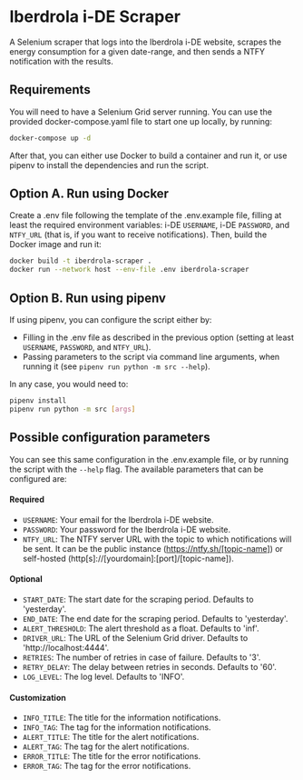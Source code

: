 # Iberdrola i-DE Scraper

A Selenium scraper that logs into the Iberdrola i-DE website, scrapes the energy consumption for a given date-range,
and then sends a NTFY notification with the results.

## Requirements

You will need to have a Selenium Grid server running.
You can use the provided docker-compose.yaml file to start one up locally, by running:

```bash
docker-compose up -d
```

After that, you can either use Docker to build a container and run it,
or use pipenv to install the dependencies and run the script.

## Option A. Run using Docker

Create a .env file following the template of the .env.example file, filling at least the required environment
variables: i-DE `USERNAME`, i-DE `PASSWORD`, and `NTFY_URL` (that is, if you want to receive notifications).
Then, build the Docker image and run it:

```bash
docker build -t iberdrola-scraper .
docker run --network host --env-file .env iberdrola-scraper
```

## Option B. Run using pipenv

If using pipenv, you can configure the script either by:
- Filling in the .env file as described in the previous option (setting at least `USERNAME`, `PASSWORD`, and `NTFY_URL`).
- Passing parameters to the script via command line arguments, when running it (see `pipenv run python -m src --help`).

In any case, you would need to:

```bash
pipenv install
pipenv run python -m src [args]
```

## Possible configuration parameters

You can see this same configuration in the .env.example file, or by running the script with the `--help` flag.
The available parameters that can be configured are:

#### Required

- `USERNAME`: Your email for the Iberdrola i-DE website.
- `PASSWORD`: Your password for the Iberdrola i-DE website.
- `NTFY_URL`: The NTFY server URL with the topic to which notifications will be sent. It can be the public instance (https://ntfy.sh/[topic-name]) or self-hosted (http[s]://[yourdomain]:[port]/[topic-name]).

#### Optional

- `START_DATE`: The start date for the scraping period. Defaults to 'yesterday'.
- `END_DATE`: The end date for the scraping period. Defaults to 'yesterday'.
- `ALERT_THRESHOLD`: The alert threshold as a float. Defaults to 'inf'.
- `DRIVER_URL`: The URL of the Selenium Grid driver. Defaults to 'http://localhost:4444'.
- `RETRIES`: The number of retries in case of failure. Defaults to '3'.
- `RETRY_DELAY`: The delay between retries in seconds. Defaults to '60'.
- `LOG_LEVEL`: The log level. Defaults to 'INFO'.

#### Customization

- `INFO_TITLE`: The title for the information notifications.
- `INFO_TAG`: The tag for the information notifications.
- `ALERT_TITLE`: The title for the alert notifications.
- `ALERT_TAG`: The tag for the alert notifications.
- `ERROR_TITLE`: The title for the error notifications.
- `ERROR_TAG`: The tag for the error notifications.

